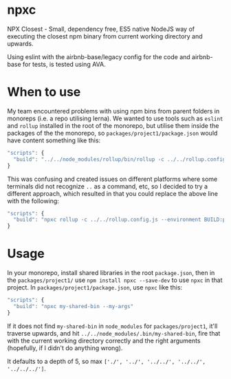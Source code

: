 # npxc
NPX Closest - Small, dependency free, ES5 native NodeJS way of executing the closest npm binary from current working directory and upwards.

Using eslint with the airbnb-base/legacy config for the code and airbnb-base for tests, is tested using AVA.

# When to use
My team encountered problems with using npm bins from parent folders in monoreps (i.e. a repo utilising lerna).
We wanted to use tools such as `eslint` and `rollup` installed in the root of the monorepo, 
but utilise them inside the packages of the the monorepo, so `packages/project1/package.json` would have content something like this:

```js
"scripts": {
  "build": "../../node_modules/rollup/bin/rollup -c ../../rollup.config.js --environment BUILD:production"
}
```

This was confusing and created issues on different platforms where some terminals did not recognize `..` as a command, etc,
so I decided to try a different approach, which resulted in that you could replace the above line with the following:
```js
"scripts": {
  "build": "npxc rollup -c ../../rollup.config.js --environment BUILD:production"
}
```

# Usage
In your monorepo, install shared libraries in the root `package.json`,
then in the `packages/project1/` use `npm install npxc --save-dev` to use `npxc` in that project.
In `packages/project1/package.json`, use `npxc` like this:

```js
"scripts": {
  "build": "npxc my-shared-bin --my-args"
}
```

If it does not find `my-shared-bin` in `node_modules` for `packages/project1`, it'll traverse upwards, and hit `../../node_modules/.bin/my-shared-bin`,
fire that with the current working directory correctly and the right arguments (hopefully, if I didn't do anything wrong).

It defaults to a depth of 5, so max `['./', '../', '../../', '../../', '../../../']`.



